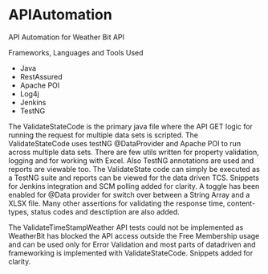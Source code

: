 # APIAutomation

API Automation for Weather Bit API

Frameworks, Languages and Tools Used

- Java
- RestAssured
- Apache POI
- Log4j
- Jenkins
- TestNG

The ValidateStateCode is the primary java file where the API GET logic for running the request for multiple data sets is scripted.
The ValidateStateCode uses testNG @DataProvider and Apache POI to run across multiple data sets. There are few utils written for property validation, logging and for working with Excel. Also TestNG annotations are used and reports are viewable too. The ValidateState code can simply be executed as a TestNG suite and reports can be viewed for the data driven TCS. Snippets for Jenkins integration and SCM polling added for clarity. A toggle has been enabled for @Data provider for switch over between a String Array and a XLSX file. Many other assertions for validating the response time, content-types, status codes and desctiption are also added.

The ValidateTimeStampWeather API tests could not be implemented as WeatherBit has blocked the API access outside the Free Membership usage and can be used only for Error Validation and most parts of datadriven and frameworking is implemented with ValidateStateCode. Snippets added for clarity.
